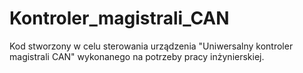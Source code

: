 # Kontroler_magistrali_CAN
Kod stworzony w celu sterowania urządzenia "Uniwersalny kontroler magistrali CAN" wykonanego na potrzeby pracy inżynierskiej.
